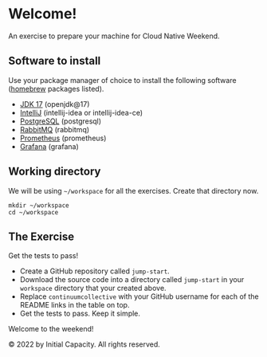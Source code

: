# Welcome!

An exercise to prepare your machine for Cloud Native Weekend.

## Software to install

Use your package manager of choice to install the following software ([homebrew](https://brew.sh/) packages listed).

- [JDK 17](https://www.oracle.com/java/technologies/javase/jdk17-archive-downloads.html) (openjdk@17)
- [IntelliJ](https://www.jetbrains.com/idea/download/) (intellij-idea or intellij-idea-ce)
- [PostgreSQL](https://www.postgresql.org/) (postgresql)
- [RabbitMQ](https://www.rabbitmq.com/) (rabbitmq)
- [Prometheus](https://prometheus.io/) (prometheus)
- [Grafana](https://grafana.com/) (grafana)

## Working directory

We will be using `~/workspace` for all the exercises.
Create that directory now.

```shell
mkdir ~/workspace
cd ~/workspace
```

## The Exercise

Get the tests to pass!

-   Create a GitHub repository called `jump-start`.
-   Download the source code into a directory called `jump-start` in
    your `workspace` directory that your created above.
-   Replace `continuumcollective` with your GitHub username for each of
    the README links in the table on top.
-   Get the tests to pass.
    Keep it simple.

Welcome to the weekend!

© 2022 by Initial Capacity. All rights reserved.
